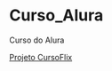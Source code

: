 # Curso_Alura
 Curso do Alura

<a href="https://jackson7374.github.io/Curso_Alura/projetos/Nerdflix/index.html">Projeto CursoFlix</a>

